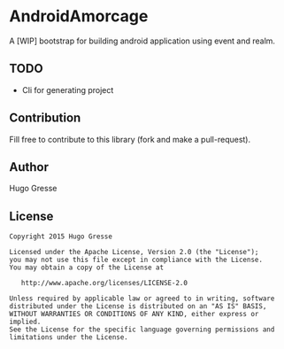 # AndroidAmorcage

A [WIP] bootstrap for building android application using event and realm. 


TODO
----
- Cli for generating project

Contribution
------------

Fill free to contribute to this library (fork and make a pull-request).

Author
------

Hugo Gresse

License
-------
```
Copyright 2015 Hugo Gresse

Licensed under the Apache License, Version 2.0 (the "License");
you may not use this file except in compliance with the License.
You may obtain a copy of the License at

   http://www.apache.org/licenses/LICENSE-2.0

Unless required by applicable law or agreed to in writing, software
distributed under the License is distributed on an "AS IS" BASIS,
WITHOUT WARRANTIES OR CONDITIONS OF ANY KIND, either express or implied.
See the License for the specific language governing permissions and
limitations under the License.
```
